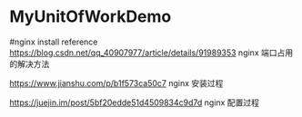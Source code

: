 # MyUnitOfWorkDemo


#nginx install reference
https://blog.csdn.net/qq_40907977/article/details/91989353    nginx 端口占用的解决方法

https://www.jianshu.com/p/b1f573ca50c7  nginx 安装过程

https://juejin.im/post/5bf20edde51d4509834c9d7d  nginx 配置过程
